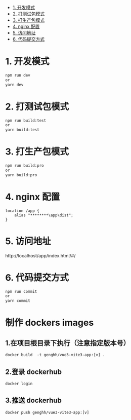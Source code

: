 <!--
 * @Author: GengHH
 * @Date: 2022-11-22 14:43:54
 * @LastEditors: Please set LastEditors
 * @LastEditTime: 2023-08-09 15:58:55
 * @Description: file content
 * @FilePath: \vue3-vite3-app-template\README.md
-->

- [1. 开发模式](#1-开发模式)
- [2. 打测试包模式](#2-打测试包模式)
- [3. 打生产包模式](#3-打生产包模式)
- [4. nginx 配置](#4-nginx配置)
- [5. 访问地址](#5-访问地址)
- [6. 代码提交方式](#7-代码提交方式)

# 1. 开发模式

```bash
npm run dev
or
yarn dev
```

# 2. 打测试包模式

```bash
npm run build:test
or
yarn build:test
```

# 3. 打生产包模式

```bash
npm run build:pro
or
yarn build:pro
```

# 4. nginx 配置

```nginx
location /app {
    alias "********\app\dist";
}
```

# 5. 访问地址

http://localhost/app/index.html/#/

# 6. 代码提交方式

```bash
npm run commit
or
yarn commit
```

# 制作 dockers images

## 1.在项目根目录下执行（注意指定版本号）

```
docker build  -t genghh/vue3-vite3-app:[v] .
```

## 2.登录 dockerhub

```
docker login
```

## 3.推送 dockerhub

```
docker push genghh/vue3-vite3-app:[v]
```
